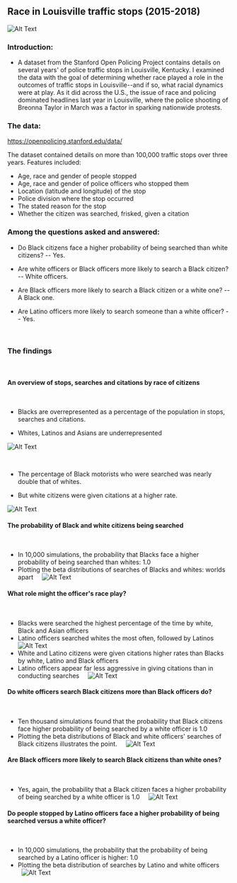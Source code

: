 ## Race in Louisville traffic stops (2015-2018)


![Alt Text](capstone_images/stopped.jpg)



### Introduction: 

* A dataset from the Stanford Open Policing Project contains details on several years' of police traffic stops in Louisville, Kentucky. I examined the data with the goal of determining whether race played a role in the outcomes of traffic stops in Louisville--and if so, what racial dynamics were at play. As it did across the U.S., the issue of race and policing dominated headlines last year in Louisville, where the police shooting of Breonna Taylor in March was a factor in sparking nationwide protests. 


### The data: 

https://openpolicing.stanford.edu/data/

The dataset contained details on more than 100,000 traffic stops over three years. Features included:

* Age, race and gender of people stopped 
* Age, race and gender of police officers who stopped them
* Location (latitude and longitude) of the stop
* Police division where the stop occurred
* The stated reason for the stop
* Whether the citizen was searched, frisked, given a citation



### Among the questions asked and answered:

* Do Black citizens face a higher probability of being searched than white citizens? 
    -- Yes. 

* Are white officers or Black officers more likely to search a Black citizen?
    -- White officers.
    
* Are Black officers more likely to search a Black citizen or a white one?
    -- A Black one. 

* Are Latino officers more likely to search someone than a white officer?
    -- Yes. 


&nbsp;
&nbsp;
&nbsp;
### The findings
&nbsp;
&nbsp;
#### An overview of stops, searches and citations by race of citizens
&nbsp;
&nbsp;
* Blacks are overrepresented as a percentage of the population in stops, searches and citations.

* Whites, Latinos and Asians are underrepresented
&nbsp;

![Alt Text](capstone_images/pop_all_stops.png)

&nbsp;
&nbsp;

* The percentage of Black motorists who were searched was nearly double that of whites. 

* But white citizens were given citations at a higher rate.
&nbsp;

![Alt Text](capstone_images/stops_pct_searched_race.png)
&nbsp;
&nbsp;
&nbsp;
&nbsp;
#### The probability of Black and white citizens being searched
&nbsp;
* In 10,000 simulations, the probability that Blacks face a higher probability of being searched than whites: 1.0
&nbsp;
* Plotting the beta distributions of searches of Blacks and whites:  worlds apart
&nbsp;
&nbsp;
![Alt Text](capstone_images/black_white_all_officers.png)
&nbsp;
&nbsp;
&nbsp;
&nbsp;
#### What role might the officer's race play? 
&nbsp;
&nbsp;
* Blacks were searched the highest percentage of the time by white, Black and Asian officers
&nbsp;
&nbsp;
* Latino officers searched whites the most often, followed by Latinos
&nbsp;
&nbsp;
![Alt Text](capstone_images/stopped_pct_searched_race_off.png)
&nbsp;
&nbsp;
&nbsp;
&nbsp;
* White and Latino citizens were given citations higher rates than Blacks by white, Latino and Black officers
&nbsp;
&nbsp;
* Latino officers appear far less aggressive in giving citations than in conducting searches
&nbsp;
&nbsp;
![Alt Text](capstone_images/stopped_cited_race_race.png)
&nbsp;
&nbsp;
&nbsp;
&nbsp;
#### Do white officers search Black citizens more than Black officers do?
&nbsp;
&nbsp;
* Ten thousand simulations found that the probability that Black citizens face higher probability of being searched by a white officer is 1.0
&nbsp;
&nbsp;
* Plotting the beta distributions of Black and white officers' searches of Black citizens illustrates the point.
&nbsp;
&nbsp;
![Alt Text](capstone_images/black_searches_bandw_off.png)
&nbsp;
&nbsp;
&nbsp;
&nbsp;
#### Are Black officers more likely to search Black citizens than white ones?
&nbsp;
&nbsp;
* Yes, again, the probability that a Black citizen faces a higher probability of being searched by a white officer is 1.0
&nbsp;
&nbsp;
![Alt Text](capstone_images/b_w_cits_b_off.png)
&nbsp;
&nbsp;
&nbsp;
&nbsp;
#### Do people stopped by Latino officers face a higher probability of being searched versus a white officer?
&nbsp;
&nbsp;
&nbsp;
&nbsp;
* In 10,000 simulations, the probability that the probability of being searched by a Latino officer is higher: 1.0
&nbsp;
&nbsp;
&nbsp;
&nbsp;
* Plotting the beta distribution of searches by Latino and white officers
&nbsp;
&nbsp;
&nbsp;
&nbsp;
![Alt Text](capstone_images/searches_latino_white_officers.png)









































